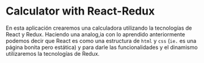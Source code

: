 # Calculator with React-Redux

En esta aplicación crearemos una calculadora utilizando la tecnologías de React y Redux.
Haciendo una analog,ia con lo aprendido anteriormente podemos decir que React es como una estructura de `html` y `css` (`ie.` es una página bonita pero estática) y para darle las funcionalidades y el dinamismo utilizaremos la tecnologías de Redux.
